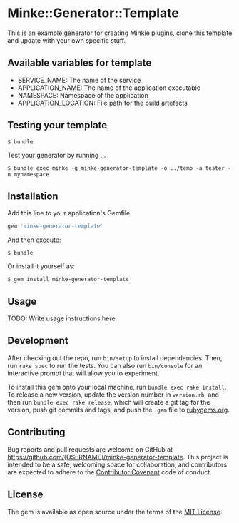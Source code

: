 # Minke::Generator::Template

This is an example generator for creating Minkie plugins, clone this template and update with your own specific stuff.

## Available variables for template
- SERVICE_NAME: The name of the service
- APPLICATION_NAME: The name of the application executable
- NAMESPACE: Namespace of the application
- APPLICATION_LOCATION: File path for the build artefacts

## Testing your template
```
$ bundle
```

Test your generator by running ...
```
$ bundle exec minke -g minke-generator-template -o ../temp -a tester -n mynamespace
```

## Installation

Add this line to your application's Gemfile:

```ruby
gem 'minke-generator-template'
```

And then execute:

    $ bundle

Or install it yourself as:

    $ gem install minke-generator-template

## Usage

TODO: Write usage instructions here

## Development

After checking out the repo, run `bin/setup` to install dependencies. Then, run `rake spec` to run the tests. You can also run `bin/console` for an interactive prompt that will allow you to experiment.

To install this gem onto your local machine, run `bundle exec rake install`. To release a new version, update the version number in `version.rb`, and then run `bundle exec rake release`, which will create a git tag for the version, push git commits and tags, and push the `.gem` file to [rubygems.org](https://rubygems.org).

## Contributing

Bug reports and pull requests are welcome on GitHub at https://github.com/[USERNAME]/minke-generator-template. This project is intended to be a safe, welcoming space for collaboration, and contributors are expected to adhere to the [Contributor Covenant](http://contributor-covenant.org) code of conduct.


## License

The gem is available as open source under the terms of the [MIT License](http://opensource.org/licenses/MIT).
